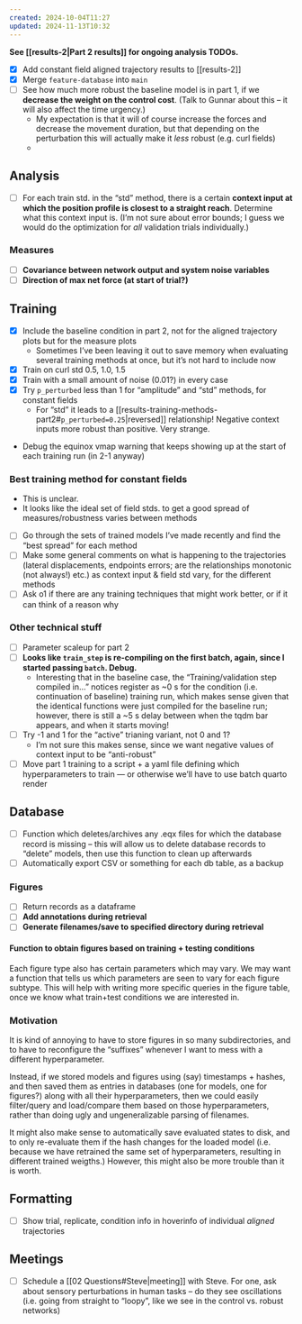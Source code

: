 ```yaml
---
created: 2024-10-04T11:27
updated: 2024-11-13T10:32
---
```

**See [[results-2|Part 2 results]] for ongoing analysis TODOs.**

- [x] Add constant field aligned trajectory results to [[results-2]]
- [x] Merge `feature-database` into `main`
- [ ] See how much more robust the baseline model is in part 1, if we **decrease the weight on the control cost**. (Talk to Gunnar about this – it will also affect the time urgency.)
	- My expectation is that it will of course increase the forces and decrease the movement duration, but that depending on the perturbation this will actually make it *less* robust (e.g. curl fields)
	- 

## Analysis

- [ ] For each train std. in the “std” method, there is a certain **context input at which the position profile is closest to a straight reach**. Determine what this context input is. (I’m not sure about error bounds; I guess we would do the optimization for *all* validation trials individually.)

### Measures

- [ ] **Covariance between network output and system noise variables**
- [ ] **Direction of max net force (at start of trial?)**

## Training

- [x] Include the baseline condition in part 2, not for the aligned trajectory plots but for the measure plots
	- Sometimes I’ve been leaving it out to save memory when evaluating several training methods at once, but it’s not hard to include now
- [x] Train on curl std 0.5, 1.0, 1.5
- [x] Train with a small amount of noise (0.01?) in every case
- [x] Try `p_perturbed` less than 1 for “amplitude” and “std” methods, for constant fields
	- For “std” it leads to a [[results-training-methods-part2#`p_perturbed=0.25`|reversed]] relationship! Negative context inputs more robust than positive. Very strange.
- Debug the equinox vmap warning that keeps showing up at the start of each training run (in 2-1 anyway)

### Best training method for constant fields

- This is unclear. 
- It looks like the ideal set of field stds. to get a good spread of measures/robustness varies between methods
- [ ] Go through the sets of trained models I’ve made recently and find the “best spread” for each method
- [ ] Make some general comments on what is happening to the trajectories (lateral displacements, endpoints errors; are the relationships monotonic (not always!) etc.) as context input & field std vary, for the different methods
- [ ] Ask o1 if there are any training techniques that might work better, or if it can think of a reason why

### Other technical stuff

- [ ] Parameter scaleup for part 2
- [ ] **Looks like `train_step` is re-compiling on the first batch, again, since I started passing `batch`. Debug.**
	- Interesting that in the baseline case, the “Training/validation step compiled in…” notices register as ~0 s for the condition (i.e. continuation of baseline) training run, which makes sense given that the identical functions were just compiled for the baseline run; however, there is still a ~5 s delay between when the tqdm bar appears, and when it starts moving!
- [ ] Try -1 and 1 for the “active” trianing variant, not 0 and 1?
	- I’m not sure this makes sense, since we want negative values of context input to be “anti-robust”
- [ ] Move part 1 training to a script + a yaml file defining which hyperparameters to train — or otherwise we’ll have to use batch quarto render 

## Database

- [ ] Function which deletes/archives any .eqx files for which the database record is missing – this will allow us to delete database records to “delete” models, then use this function to clean up afterwards
- [ ] Automatically export CSV or something for each db table, as a backup

### Figures

- [ ] Return records as a dataframe 
- [ ] **Add annotations during retrieval**
- [ ] **Generate filenames/save to specified directory during retrieval**

#### Function to obtain figures based on training + testing conditions

Each figure type also has certain parameters which may vary. We may want a function that tells us which parameters are seen to vary for each figure subtype. This will help with writing more specific queries in the figure table, once we know what train+test conditions we are interested in.

### Motivation

It is kind of annoying to have to store figures in so many subdirectories, and to have to reconfigure the “suffixes” whenever I want to mess with a different hyperparameter. 

Instead, if we stored models and figures using (say) timestamps + hashes, and then saved them as entries in databases (one for models, one for figures?) along with all their hyperparameters, then we could easily filter/query and load/compare them based on those hyperparameters, rather than doing ugly and ungeneralizable parsing of filenames.

It might also make sense to automatically save evaluated states to disk, and to only re-evaluate them if the hash changes for the loaded model (i.e. because we have retrained the same set of hyperparameters, resulting in different trained weigths.) However, this might also be more trouble than it is worth.

## Formatting

- [ ] Show trial, replicate, condition info in hoverinfo of individual *aligned* trajectories

## Meetings

- [ ] Schedule a [[02 Questions#Steve|meeting]] with Steve. For one, ask about sensory perturbations in human tasks – do they see oscillations (i.e. going from straight to “loopy”, like we see in the control vs. robust networks)

